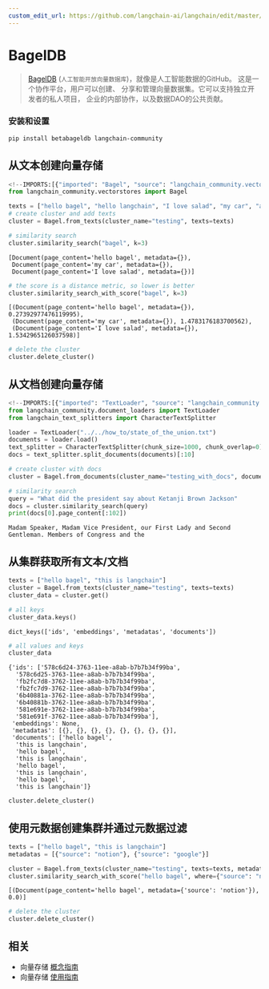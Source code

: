 ```yaml
---
custom_edit_url: https://github.com/langchain-ai/langchain/edit/master/docs/docs/integrations/vectorstores/bageldb.ipynb
---
```

# BagelDB

> [BagelDB](https://www.bageldb.ai/) (`人工智能开放向量数据库`)，就像是人工智能数据的GitHub。
这是一个协作平台，用户可以创建、
分享和管理向量数据集。它可以支持独立开发者的私人项目，
企业的内部协作，以及数据DAO的公共贡献。

### 安装和设置

```bash
pip install betabageldb langchain-community
```



## 从文本创建向量存储


```python
<!--IMPORTS:[{"imported": "Bagel", "source": "langchain_community.vectorstores", "docs": "https://python.langchain.com/api_reference/community/vectorstores/langchain_community.vectorstores.bagel.Bagel.html", "title": "BagelDB"}]-->
from langchain_community.vectorstores import Bagel

texts = ["hello bagel", "hello langchain", "I love salad", "my car", "a dog"]
# create cluster and add texts
cluster = Bagel.from_texts(cluster_name="testing", texts=texts)
```


```python
# similarity search
cluster.similarity_search("bagel", k=3)
```



```output
[Document(page_content='hello bagel', metadata={}),
 Document(page_content='my car', metadata={}),
 Document(page_content='I love salad', metadata={})]
```



```python
# the score is a distance metric, so lower is better
cluster.similarity_search_with_score("bagel", k=3)
```



```output
[(Document(page_content='hello bagel', metadata={}), 0.27392977476119995),
 (Document(page_content='my car', metadata={}), 1.4783176183700562),
 (Document(page_content='I love salad', metadata={}), 1.5342965126037598)]
```



```python
# delete the cluster
cluster.delete_cluster()
```

## 从文档创建向量存储


```python
<!--IMPORTS:[{"imported": "TextLoader", "source": "langchain_community.document_loaders", "docs": "https://python.langchain.com/api_reference/community/document_loaders/langchain_community.document_loaders.text.TextLoader.html", "title": "BagelDB"}, {"imported": "CharacterTextSplitter", "source": "langchain_text_splitters", "docs": "https://python.langchain.com/api_reference/text_splitters/character/langchain_text_splitters.character.CharacterTextSplitter.html", "title": "BagelDB"}]-->
from langchain_community.document_loaders import TextLoader
from langchain_text_splitters import CharacterTextSplitter

loader = TextLoader("../../how_to/state_of_the_union.txt")
documents = loader.load()
text_splitter = CharacterTextSplitter(chunk_size=1000, chunk_overlap=0)
docs = text_splitter.split_documents(documents)[:10]
```


```python
# create cluster with docs
cluster = Bagel.from_documents(cluster_name="testing_with_docs", documents=docs)
```


```python
# similarity search
query = "What did the president say about Ketanji Brown Jackson"
docs = cluster.similarity_search(query)
print(docs[0].page_content[:102])
```
```output
Madam Speaker, Madam Vice President, our First Lady and Second Gentleman. Members of Congress and the
```
## 从集群获取所有文本/文档


```python
texts = ["hello bagel", "this is langchain"]
cluster = Bagel.from_texts(cluster_name="testing", texts=texts)
cluster_data = cluster.get()
```


```python
# all keys
cluster_data.keys()
```



```output
dict_keys(['ids', 'embeddings', 'metadatas', 'documents'])
```



```python
# all values and keys
cluster_data
```



```output
{'ids': ['578c6d24-3763-11ee-a8ab-b7b7b34f99ba',
  '578c6d25-3763-11ee-a8ab-b7b7b34f99ba',
  'fb2fc7d8-3762-11ee-a8ab-b7b7b34f99ba',
  'fb2fc7d9-3762-11ee-a8ab-b7b7b34f99ba',
  '6b40881a-3762-11ee-a8ab-b7b7b34f99ba',
  '6b40881b-3762-11ee-a8ab-b7b7b34f99ba',
  '581e691e-3762-11ee-a8ab-b7b7b34f99ba',
  '581e691f-3762-11ee-a8ab-b7b7b34f99ba'],
 'embeddings': None,
 'metadatas': [{}, {}, {}, {}, {}, {}, {}, {}],
 'documents': ['hello bagel',
  'this is langchain',
  'hello bagel',
  'this is langchain',
  'hello bagel',
  'this is langchain',
  'hello bagel',
  'this is langchain']}
```



```python
cluster.delete_cluster()
```

## 使用元数据创建集群并通过元数据过滤


```python
texts = ["hello bagel", "this is langchain"]
metadatas = [{"source": "notion"}, {"source": "google"}]

cluster = Bagel.from_texts(cluster_name="testing", texts=texts, metadatas=metadatas)
cluster.similarity_search_with_score("hello bagel", where={"source": "notion"})
```



```output
[(Document(page_content='hello bagel', metadata={'source': 'notion'}), 0.0)]
```



```python
# delete the cluster
cluster.delete_cluster()
```


## 相关

- 向量存储 [概念指南](/docs/concepts/#vector-stores)
- 向量存储 [使用指南](/docs/how_to/#vector-stores)

